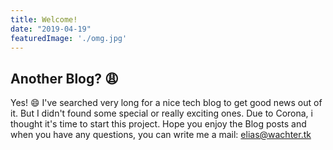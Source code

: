 ```yaml
---
title: Welcome!
date: "2019-04-19"
featuredImage: './omg.jpg'
---
```


## Another Blog? 😩

Yes! 😄 
I've searched very long for a nice tech blog
to get good news out of it.
But I didn't found some special 
or really exciting ones.
Due to Corona,
i thought it's time to start this project.
Hope you enjoy the Blog posts
and when you have any questions,
you can write me a mail:
elias@wachter.tk

